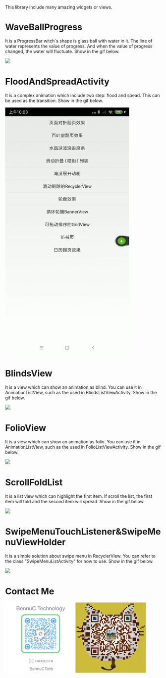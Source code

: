 This library include many amazing widgets or views. 

# WaveBallProgress
It is a ProgressBar witch\`s shape is glass ball with water in it. The line of water represents the value of progress. And when the value of progress changed, the water will fluctuate. Show in the gif below.

![](https://github.com/chzphoenix/FastWidget4Android_HCZ/blob/master/wave-ball-progress.gif)

# FloodAndSpreadActivity
It is a complex animation which include two step: flood and spead. This can be used as the transition. Show in the gif below.

![](https://github.com/chzphoenix/FastWidget4Android_HCZ/blob/master/flood-and-spread.gif)

# BlindsView
It is a view which can show an animation as blind. You can use it in AnimationListView, such as the used in BlindsListViewActivity. Show in the gif below.

![](https://github.com/chzphoenix/FastWidget4Android_HCZ/blob/master/blind.gif)

# FolioView
It is a view which can show an animation as folio. You can use it in AnimationListView, such as the used in FolioListViewActivity. Show in the gif below.

![](https://github.com/chzphoenix/FastWidget4Android_HCZ/blob/master/folio.gif)

# ScrollFoldList
It is a list view which can highlight the first item. If scroll the list, the first item will fold and the second item will spread. Show in the gif below.

![](https://github.com/chzphoenix/FastWidget4Android_HCZ/blob/master/scroll-fold-list-iloveimg-compressed.gif)

# SwipeMenuTouchListener&SwipeMenuViewHolder
It is a simple solution about swipe menu in RecyclerView. You can refer to the class "SwipeMenuListActivity" for how to use. Show in the gif below.

![](https://github.com/chzphoenix/FastWidget4Android_HCZ/blob/master/swipe_menu_recyclerview.gif)

# Contact Me
<img src="https://github.com/chzphoenix/FastWidget4Android_HCZ/blob/master/qrinfo-BennuCTech-scan.jpg" width="45%"/><img src="https://github.com/chzphoenix/FastWidget4Android_HCZ/blob/master/Wechat.jpeg" width="45%"/>
